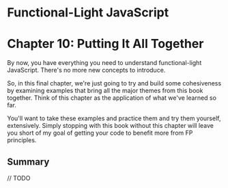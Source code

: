 # Functional-Light JavaScript
# Chapter 10: Putting It All Together

By now, you have everything you need to understand functional-light JavaScript. There's no more new concepts to introduce.

So, in this final chapter, we're just going to try and build some cohesiveness by examining examples that bring all the major themes from this book together. Think of this chapter as the application of what we've learned so far.

You'll want to take these examples and practice them and try them yourself, extensively. Simply stopping with this book without this chapter will leave you short of my goal of getting your code to benefit more from FP principles.

## Summary

// TODO
